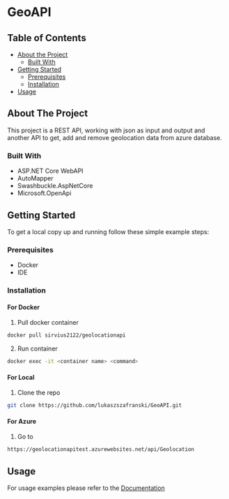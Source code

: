 <h1>GeoAPI</h1>

<!-- TABLE OF CONTENTS -->
## Table of Contents

* [About the Project](#about-the-project)
  * [Built With](#built-with)
* [Getting Started](#getting-started)
  * [Prerequisites](#prerequisites)
  * [Installation](#installation)
* [Usage](#usage)

<!-- ABOUT THE PROJECT -->
## About The Project
This project is a REST API, working with json as input and output and another API to get, add and remove geolocation data from azure database.

### Built With
* ASP.NET Core WebAPI
* AutoMapper
* Swashbuckle.AspNetCore
* Microsoft.OpenApi

<!-- GETTING STARTED -->
## Getting Started

To get a local copy up and running follow these simple example steps:

### Prerequisites
* Docker
* IDE

### Installation

#### For Docker
1. Pull docker container
```sh
docker pull sirvius2122/geolocationapi
```
2. Run container
```sh
docker exec -it <container name> <command>
```

#### For Local
1. Clone the repo
```sh
git clone https://github.com/lukaszszafranski/GeoAPI.git
```

#### For Azure
1. Go to
```sh
https://geolocationapitest.azurewebsites.net/api/Geolocation
```

<!-- USAGE EXAMPLES -->
## Usage
For usage examples please refer to the [Documentation](https://app.swaggerhub.com/apis-docs/lukaszszafranski/GeoAPI/v1)
